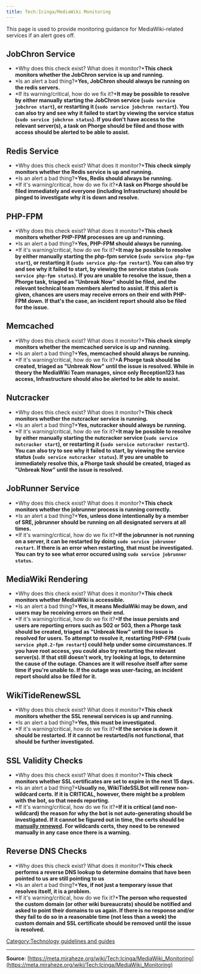 ```yaml
---
title: Tech:Icinga/MediaWiki Monitoring
---
```


This page is used to provide monitoring guidance for MediaWiki-related services if an alert goes off.

## JobChron Service 

* *Why does this check exist? What does it monitor?***This check monitors whether the JobChron service is up and running.**
* *Is an alert a bad thing?***Yes, JobChron should always be running on the redis servers.**
* *If its warning/critical, how do we fix it?***It may be possible to resolve by either manually starting the JobChron service (`sudo service jobchron start`), or restarting it (`sudo service jobchron restart`). You can also try and see why it failed to start by viewing the service status (`sudo service jobchron status`). If you don't have access to the relevant server(s), a task on Phorge should be filed and those with access should be alerted to be able to assist.**

## Redis Service 

* *Why does this check exist? What does it monitor?***This check simply monitors whether the Redis service is up and running.**
* *Is an alert a bad thing?***Yes, Redis should always be running.**
* *If it's warning/critical, how do we fix it?***A task on Phorge should be filed immediately and everyone (including Infrastructure) should be pinged to investigate why it is down and resolve.**

## PHP-FPM 

* *Why does this check exist? What does it monitor?***This check monitors whether PHP-FPM processes are up and running.**
* *Is an alert a bad thing?***Yes, PHP-FPM should always be running.**
* *If it's warning/critical, how do we fix it?***It may be possible to resolve by either manually starting the php-fpm service (`sudo service php-fpm start`), or restarting it (`sudo service php-fpm restart`). You can also try and see why it failed to start, by viewing the service status (`sudo service php-fpm status`). If you are unable to resolve the issue, then a Phorge task, triaged as "Unbreak Now" should be filed, and the relevant technical team members alerted to assist. If this alert is given, chances are users may receive errors on their end with PHP-FPM down. If that's the case, an incident report should also be filed for the issue.**

## Memcached 

* *Why does this check exist? What does it monitor?***This check simply monitors whether the memcached service is up and running.**
* *Is an alert a bad thing?***Yes, memcached should always be running.**
* *If it's warning/critical, how do we fix it?***A Phorge task should be created, triaged as "Unbreak Now" until the issue is resolved. While in theory the MediaWiki Team manages, since only Reception123 has access, Infrastructure should also be alerted to be able to assist.**

## Nutcracker 

* *Why does this check exist? What does it monitor?***This check monitors whether the nutcracker service is running.**
* *Is an alert a bad thing?***Yes, nutcracker should always be running.**
* *If it's warning/critical, how do we fix it?***It may be possible to resolve by either manually starting the nutcracker service (`sudo service nutcracker start`), or restarting it (`sudo service nutcracker restart`). You can also try to see why it failed to start, by viewing the service status (`sudo service nutcracker status`). If you are unable to immediately resolve this, a Phorge task should be created, triaged as "Unbreak Now" until the issue is resolved.**

## JobRunner Service 

* *Why does this check exist? What does it monitor?***This check monitors whether the jobrunner process is running correctly.**
* *Is an alert a bad thing?***Yes, unless done intentionally by a member of SRE, jobrunner should be running on all designated servers at all times.**
* *If it's warning/critical, how do we fix it?***If the jobrunner is not running on a server, it can be restarted by doing `sudo service jobrunner restart`. If there is an error when restarting, that must be investigated. You can try to see what error occured using `sudo service jobrunner status`.**

## MediaWiki Rendering 

* *Why does this check exist? What does it monitor?***This check monitors whether MediaWiki is accessible.**
* *Is an alert a bad thing?***Yes, it means MediaWiki may be down, and users may be receiving errors on their end.**
* *If it's warning/critical, how do we fix it?***If the issue persists and users are reporting errors such as 502 or 503, then a Phorge task should be created, triaged as "Unbreak Now" until the issue is resolved for users. To attempt to resolve it, restarting PHP-FPM (`sudo service php8.2-fpm restart`) could help under some circumstances. If you have root access, you could also try restarting the relevant server(s). If that still doesn't work, try looking at logs, to determine the cause of the outage. Chances are it will resolve itself after some time if you're unable to. If the outage was user-facing, an incident report should also be filed for it.**

## WikiTideRenewSSL 

* *Why does this check exist? What does it monitor?***This check monitors whether the SSL renewal services is up and running.**
* *Is an alert a bad thing?***Yes, this must be investigated.**
* *If it's warning/critical, how do we fix it?***If the service is down it should be restarted. If it cannot be restarted/is not functional, that should be further investigated.**

## SSL Validity Checks 

* *Why does this check exist? What does it monitor?***This check monitors whether SSL certificates are set to expire in the next 15 days.**
* *Is an alert a bad thing?***Usually no, WikiTideSSLBot will renew non-wildcard certs. If it is CRITICAL, however, there might be a problem with the bot, so that needs reporting.**
* *If it's warning/critical, how do we fix it?***If it is critical (and non-wildcard) the reason for why the bot is not auto-generating should be investigated. If it cannot be figured out in time, the certs should be [manually renewed](Tech:SSL_certificates.md). For wildcards certs, they need to be renewed manually in any case once there is a warning.**

## Reverse DNS Checks 

* *Why does this check exist? What does it monitor?***This check performs a reverse DNS lookup to determine domains that have been pointed to us are still pointing to us**
* *Is an alert a bad thing?***Yes, if not just a temporary issue that resolves itself, it is a problem.**
* *If it's warning/critical, how do we fix it?***The person who requested the custom domain (or other wiki bureaucrats) should be notified and asked to point their domains to us again. If there is no response and/or they fail to do so in a reasonable time (not less than a week) the custom domain and SSL certificate should be removed until the issue is resolved.**

[Category:Technology guidelines and guides](https://meta.miraheze.org/wiki/Category:Technology_guidelines_and_guides)

----
**Source**: [https://meta.miraheze.org/wiki/Tech:Icinga/MediaWiki_Monitoring](https://meta.miraheze.org/wiki/Tech:Icinga/MediaWiki_Monitoring)